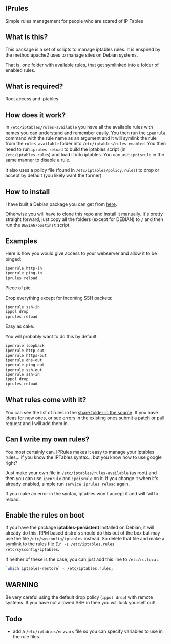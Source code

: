 IPrules
---

Simple rules management for people who are scared of IP Tables

## What is this?

This package is a set of scripts to manage iptables rules.  It is enspired by the method apache2 uses to manage sites on Debian systems.

That is, one folder with available rules, that get symlinked into a folder of enabled rules.

## What is required?

Root access and iptables.

## How does it work?

In `/etc/iptables/rules-available` you have all the available rules with names you can understand and remember easily.  You then run the `ipenrule` command with the rule name as an argument and it will symlink the rule from the `rules-available` folder into `/etc/iptables/rules-enabled`.  You then need to run `iprules reload` to build the iptables script (in `/etc/iptables.rules`) and load it into iptables.  You can use `ipdisrule` in the same manner to disable a rule.

It also uses a policy file (found in `/etc/iptables/policy.rules`) to drop or accept by default (you likely want the former).

## How to install

I have built a Debian package you can get from [here]().

Otherwise you will have to clone this repo and install it manually. It's pretty straight forward, just copy all the folders (except for DEBIAN) to `/` and then run the `DEBIAN/postinst` script.

## Examples

Here is how you would give access to your webserver and allow it to be pinged:

```sh
ipenrule http-in
ipenrule ping-in
iprules reload
```

Piece of pie.

Drop everything except for incoming SSH packets:

```sh
ipenrule ssh-in
ippol drop
iprules reload
```

Easy as cake.

You will probably want to do this by default:

```sh
ipenrule loopback
ipenrule http-out
ipenrule https-out
ipenrule dns-out
ipenrule ping-out
ipenrule ssh-out
ipenrule ssh-in
ippol drop
iprules reload
```

## What rules come with it?

You can see the list of rules in the [share folder in the source](https://github.com/hamstar/iprules/blob/master/usr/share/iprules/rules/).  If you have ideas for new ones, or see errors in the existing ones submit a patch or pull request and I will add them in.

## Can I write my own rules?

You most certainly can.  IPRules makes it easy to manage your iptables rules... if you know the IPTables syntax... but you know how to use google right?

Just make your own file in `/etc/iptables/rules-available` (as root) and then you can use `ipenrule` and `ipdisrule` on it.  If you change it when it's already enabled, simple run `service iprules reload` again.

If you make an error in the syntax, iptables won't accept it and will fail to reload.

## Enable the rules on boot

If you have the package **iptables-persistent** installed on Debian, it will already do this.  RPM based distro's should do this out of the box but may use the file `/etc/sysconfig/iptables` instead.  So delete that file and make a symlink to the rules file (`ln -s /etc/iptables.rules /etc/sysconfig/iptables`.

If neither of these is the case, you can just add this line to `/etc/rc.local`:

```sh
`which iptables-restore` < /etc/iptables.rules;
```

## WARNING

Be very careful using the default drop policy (`ippol drop`) with remote systems.  If you have not allowed SSH in then you will lock yourself out!

## Todo

* add a `/etc/iptables/envvars` file so you can specify variables to use in the rule files.
